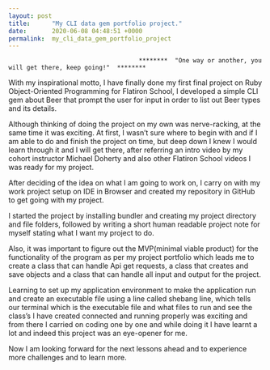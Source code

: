 ```yaml
---
layout: post
title:      "My CLI data gem portfolio project."
date:       2020-06-08 04:48:51 +0000
permalink:  my_cli_data_gem_portfolio_project
---
```




																														 
                                        ********  "One way or another, you will get there, keep going!"  ********

With my inspirational motto,  I have finally done my first final project on Ruby Object-Oriented Programming for Flatiron School, I developed a simple CLI gem about Beer that prompt the user for input in order to list out Beer types and its details.

Although thinking of doing the project on my own was nerve-racking, at the same time it was exciting.
At first, I wasn’t sure where to begin with and if I am able to do and finish the project on time, but deep down I knew I would learn through it and I will get there, after referring an intro video by my cohort instructor Michael Doherty and also other Flatiron School videos I was ready for my project.

After deciding of the idea on what I am going to work on, I carry on with my work project setup on IDE in Browser and created my repository in GitHub to get going with my project.

I started the project by installing bundler and creating my project directory and file folders, followed by writing a short human readable project note for myself stating what I want my project to do.

Also, it was important to figure out the MVP(minimal viable product) for the functionality of the program as per my project portfolio which leads me to create a class that can handle Api get requests, a class that creates and save objects and a class that can handle all input and output for the project.

Learning to set up my application environment to make the application run and create an executable file using a line called shebang line, which tells our terminal which is the executable file and what files to run and see the class’s I have created connected and running properly was exciting and from there I carried on coding one by one and while doing it I have learnt a lot and indeed this project was an eye-opener for me.

Now I am looking forward for the next lessons ahead and to experience more challenges and to learn more. 

                                

